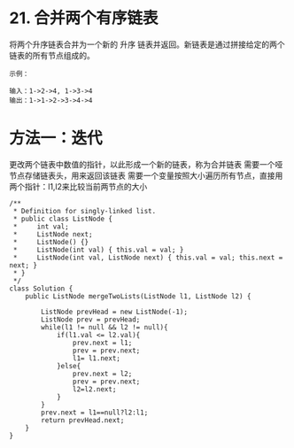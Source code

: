 # 21. 合并两个有序链表
将两个升序链表合并为一个新的 升序 链表并返回。新链表是通过拼接给定的两个链表的所有节点组成的。 

 ```
示例：

输入：1->2->4, 1->3->4
输出：1->1->2->3->4->4
```

# 方法一：迭代
更改两个链表中数值的指针，以此形成一个新的链表，称为合并链表
需要一个哑节点存储链表头，用来返回该链表
需要一个变量按照大小遍历所有节点，直接用两个指针：l1,l2来比较当前两节点的大小

```
/**
 * Definition for singly-linked list.
 * public class ListNode {
 *     int val;
 *     ListNode next;
 *     ListNode() {}
 *     ListNode(int val) { this.val = val; }
 *     ListNode(int val, ListNode next) { this.val = val; this.next = next; }
 * }
 */
class Solution {
    public ListNode mergeTwoLists(ListNode l1, ListNode l2) {
        
        ListNode prevHead = new ListNode(-1);
        ListNode prev = prevHead;
        while(l1 != null && l2 != null){
            if(l1.val <= l2.val){
                prev.next = l1;
                prev = prev.next;
                l1= l1.next;
            }else{
                prev.next = l2;
                prev = prev.next;
                l2=l2.next;
            }
        }
        prev.next = l1==null?l2:l1;
        return prevHead.next;
    }
}
```
